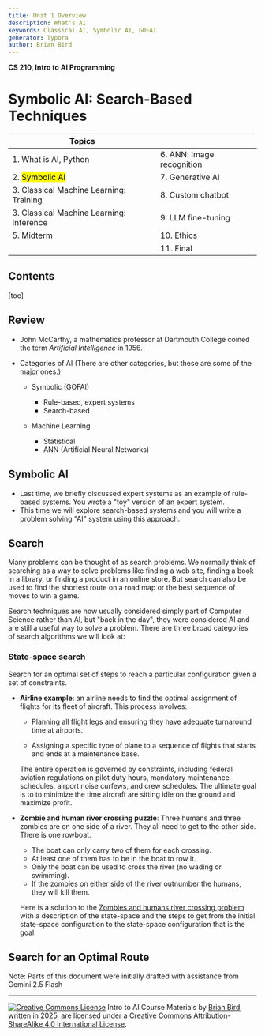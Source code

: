 ```yaml
---
title: Unit 1 Overview
description: What's AI
keywords: Classical AI, Symbolic AI, GOFAI
generator: Typora
author: Brian Bird
---
```


**CS 210, Intro to AI Programming**

<h1>Symbolic AI: Search-Based Techniques</h1>

| Topics                                   |                           |
| ---------------------------------------- | ------------------------- |
| 1. What is AI, Python                    | 6. ANN: Image recognition |
| 2.  <mark>Symbolic AI</mark>             | 7. Generative AI          |
| 3. Classical Machine Learning: Training  | 8. Custom chatbot         |
| 3. Classical Machine Learning: Inference | 9. LLM fine-tuning        |
| 5. Midterm                               | 10. Ethics                |
|                                          | 11. Final                 |

<h2>Contents</h2>

[toc]



## Review

- John McCarthy, a mathematics professor at Dartmouth College coined the term *Artificial Intelligence* in 1956.
- Categories of AI
  (There are other categories, but these are some of the major ones.)

  - Symbolic (GOFAI)
    - Rule-based, expert systems
    - Search-based


  - Machine Learning
    - Statistical
    - ANN (Artificial Neural Networks)


## Symbolic AI

- Last time, we briefly discussed expert systems as an example of rule-based systems. You wrote a "toy" version of an expert system.
- This time we will explore search-based systems and you will write a problem solving "AI" system using this approach.

## Search

Many problems can be thought of as search problems. We normally think of searching as a way to solve problems like finding a web site, finding a book in a library, or finding a product in an online store. But search can also be used to find the shortest route on a road map or the best sequence of moves to win a game.

Search techniques are now usually considered simply part of Computer Science rather than AI, but "back in the day", they were considered AI and are still a useful way to solve a problem. There are three broad categories of search algorithms we will look at:

### State-space search

Search for an optimal set of steps to reach a particular configuration given a set of constraints.

- **Airline example**: an airline needs to find the optimal assignment of flights for its fleet of aircraft. This process involves:

  - Planning all flight legs and ensuring they have adequate turnaround time at airports.  

  - Assigning a specific type of plane to a sequence of flights that starts and ends at a maintenance base.  

  The entire operation is governed by constraints, including federal aviation regulations on pilot duty hours, mandatory maintenance schedules, airport noise curfews, and crew schedules. The ultimate goal is to to minimize the time aircraft are sitting idle on the ground and maximize profit. 

- **Zombie and human river crossing puzzle**: Three humans and three zombies are on one side of a river. They all need to get to the other side. There is one rowboat.

  - The boat can only carry two of them for each crossing.
  - At least one of them has to be in the boat to row it.
  - Only the boat can be used to cross the river (no wading or swimming).
  - If the zombies on either side of the river outnumber the humans, they will kill them.

  Here is a solution to the [Zombies and humans river crossing problem](https://lcc-cit.github.io/CS123-CourseMaterials/LectureNotes/Topic-01-4-ZombieCrossingSolution.html) with a description of the state-space and the steps to get from the initial state-space configuration to the state-space configuration that is the goal.

  

## Search for an Optimal Route



Note: Parts of this document were initially drafted with assistance from Gemini 2.5 Flash


---



[![Creative Commons License](https://i.creativecommons.org/l/by-sa/4.0/88x31.png)](http://creativecommons.org/licenses/by-sa/4.0/) Intro to AI Course Materials by [Brian Bird](https://profbird.dev), written in <time>2025</time>, are licensed under a [Creative Commons Attribution-ShareAlike 4.0 International License](http://creativecommons.org/licenses/by-sa/4.0/). 

[^1]: [Dartmouth workshop](https://en.wikipedia.org/wiki/Dartmouth_workshop)&mdash;Wikipedia
